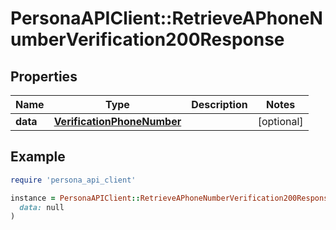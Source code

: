 # PersonaAPIClient::RetrieveAPhoneNumberVerification200Response

## Properties

| Name | Type | Description | Notes |
| ---- | ---- | ----------- | ----- |
| **data** | [**VerificationPhoneNumber**](VerificationPhoneNumber.md) |  | [optional] |

## Example

```ruby
require 'persona_api_client'

instance = PersonaAPIClient::RetrieveAPhoneNumberVerification200Response.new(
  data: null
)
```

